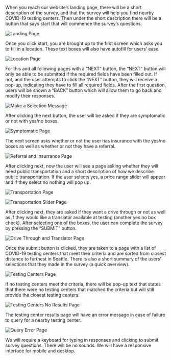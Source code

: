When you reach our website’s landing page, there will be a short description of the survey, and that the survey will help you find nearby COVID-19 testing centers. Then under the short description there will be a button that says start that will commence the survey’s questions. 

![Landing Page](./design-spec-images/landing.png)

Once you click start, you are brought up to the first screen which asks you to fill in a location. These text boxes will also have autofill for users’ ease.

![Location Page](./design-spec-images/location.png)

For this and all following pages with a “NEXT” button, the “NEXT” button will only be able to be submitted if the required fields have been filled out. If not, and the user attempts to click the “NEXT” button, they will receive a pop-up, indicating they have to fill all required fields. After the first question, users will be shown a “BACK” button which will allow them to go back and modify their responses.

![Make a Selection Message](./design-spec-images/make_a_selection.png)

After clicking the next button, the user will be asked if they are symptomatic or not with yes/no boxes.

![Symptomatic Page](./design-spec-images/symptoms.png)

The next screen asks whether or not the user has insurance with the yes/no boxes as well as whether or not they have a referral.

![Referral and Insurrance Page](./design-spec-images/insurance.png)

After clicking next, now the user will see a page asking whether they will need public transportation and a short description of how we describe public transportation. If the user selects yes, a price range slider will appear and if they select no nothing will pop up.

![Transportation Page](./design-spec-images/transportation.png)

![Transportation Slider Page](./design-spec-images/transportation_slider.png)

After clicking next, they are asked if they want a drive through or not as well as if they would like a translator available at testing (another yes no box check).  After selecting one of the boxes, the user can complete the survey by pressing the “SUBMIT” button. 

![Drive Through and Translator Page](./design-spec-images/drive_through_translator.png)

Once the submit button is clicked, they are taken to a page with a list of COVID-19 testing centers that meet their criteria and are sorted from closest distance to furthest in Seattle. There is also a short summary of the users’ selections that they made in the survey (a quick overview).

![Testing Centers Page](./design-spec-images/testing_centers.png)

If no testing centers meet the criteria, there will be pop-up text that states that there were no testing centers that matched the criteria but will still provide the closest testing centers.

![Testing Centers No Results Page](./design-spec-images/testing_centers_no_results.png)

The testing center results page will have an error message in case of failure to query for a nearby testing center. 

![Query Error Page](./design-spec-images/query_error.png)

We will require a keyboard for typing in responses and clicking to submit survey questions. There will be no sounds. We will have a responsive interface for mobile and desktop.
